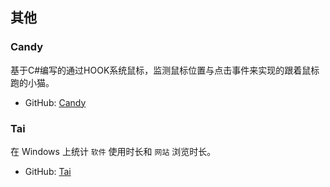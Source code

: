 ## 其他

### Candy
基于C#编写的通过HOOK系统鼠标，监测鼠标位置与点击事件来实现的跟着鼠标跑的小猫。
- GitHub: [Candy](https://github.com/SmileZXLee/Candy)

### Tai
在 Windows 上统计 `软件` 使用时长和 `网站` 浏览时长。
- GitHub: [Tai](https://github.com/Planshit/Tai)